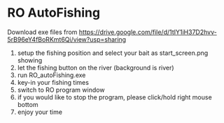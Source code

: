 # RO AutoFishing
Download exe files from https://drive.google.com/file/d/1tIY1iH37D2hvv-5rB96eY4fBoRKmt6Qi/view?usp=sharing
1. setup the fishing position and select your bait as start_screen.png showing
2. let the fishing button on the river (background is river)
3. run RO_autoFishing.exe
4. key-in your fishing times
5. switch to RO program window
5. if you would like to stop the program, please click/hold right mouse bottom
6. enjoy your time
